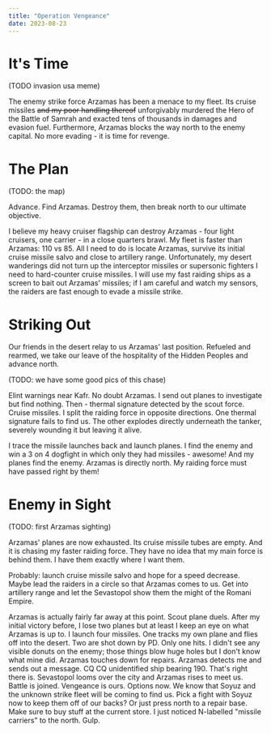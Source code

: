 ```yaml
---
title: "Operation Vengeance"
date: 2023-08-23
---
```

# It's Time
(TODO invasion usa meme)

The enemy strike force Arzamas has been a menace to my fleet. Its cruise missiles ~~and my poor handling thereof~~ unforgivably murdered the Hero of the Battle of Samrah and exacted tens of thousands in damages and evasion fuel. Furthermore, Arzamas blocks the way north to the enemy capital. No more evading - it is time for revenge.

# The Plan
(TODO: the map)

Advance. Find Arzamas. Destroy them, then break north to our ultimate objective.

I believe my heavy cruiser flagship can destroy Arzamas - four light cruisers, one carrier - in a close quarters brawl. My fleet is faster than Arzamas: 110 vs 85. All I need to do is locate Arzamas, survive its initial cruise missile salvo and close to artillery range. Unfortunately, my desert wanderings did not turn up the interceptor missiles or supersonic fighters I need to hard-counter cruise missiles. I will use my fast raiding ships as a screen to bait out Arzamas' missiles; if I am careful and watch my sensors, the raiders are fast enough to evade a missile strike.

# Striking Out
Our friends in the desert relay to us Arzamas' last position. Refueled and rearmed, we take our leave of the hospitality of the Hidden Peoples and advance north. 

(TODO: we have some good pics of this chase)

Elint warnings near Kafr. No doubt Arzamas. I send out planes to investigate but find nothing.
Then - thermal signature detected by the scout force. Cruise missiles. I split the raiding force in opposite directions. One thermal signature fails to find us.
The other explodes directly underneath the tanker, severely wounding it but leaving it alive.

I trace the missile launches back and launch planes. I find the enemy and win a 3 on 4 dogfight in which only they had missiles - awesome! And my planes find the enemy.
Arzamas is directly north. My raiding force must have passed right by them!


# Enemy in Sight
(TODO: first Arzamas sighting)

Arzamas' planes are now exhausted. Its cruise missile tubes are empty. And it is chasing my faster raiding force.
They have no idea that my main force is behind them. I have them exactly where I want them.

Probably: launch cruise missile salvo and hope for a speed decrease. Maybe lead the raiders in a circle so that Arzamas comes to us. Get into artillery range and let the Sevastopol show them the might of the Romani Empire.

Arzamas is actually fairly far away at this point.
Scout plane duels. After my initial victory before, I lose two planes but at least I keep an eye on what Arzamas is up to.
I launch four missiles. One tracks my own plane and flies off into the desert. Two are shot down by PD. Only one hits. I didn't see any visible donuts on the enemy; those things blow huge holes but I don't know what mine did.
Arzamas touches down for repairs.
Arzamas detects me and sends out a message. CQ CQ unidentified ship bearing 190. That's right there is.
Sevastopol looms over the city and Arzamas rises to meet us. Battle is joined. Vengeance is ours.
Options now. We know that Soyuz and the unknown strike fleet will be coming to find us. Pick a fight with Soyuz now to keep them off of our backs? Or just press north to a repair base.
Make sure to buy stuff at the current store.
I just noticed N-labelled "missile carriers" to the north. Gulp.
